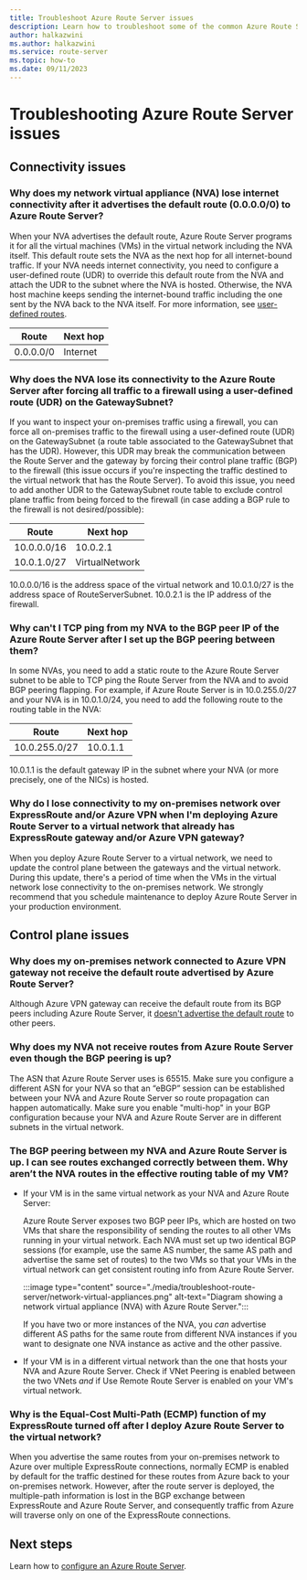 ```yaml
---
title: Troubleshoot Azure Route Server issues
description: Learn how to troubleshoot some of the common Azure Route Server issues.
author: halkazwini
ms.author: halkazwini
ms.service: route-server
ms.topic: how-to
ms.date: 09/11/2023
---
```


# Troubleshooting Azure Route Server issues

## Connectivity issues

### Why does my network virtual appliance (NVA) lose internet connectivity after it advertises the default route (0.0.0.0/0) to Azure Route Server?

When your NVA advertises the default route, Azure Route Server programs it for all the virtual machines (VMs) in the virtual network including the NVA itself. This default route sets the NVA as the next hop for all internet-bound traffic. If your NVA needs internet connectivity, you need to configure a user-defined route (UDR) to override this default route from the NVA and attach the UDR to the subnet where the NVA is hosted. Otherwise, the NVA host machine keeps sending the internet-bound traffic including the one sent by the NVA back to the NVA itself. For more information, see [user-defined routes](../virtual-network/virtual-networks-udr-overview.md#user-defined).

| Route | Next hop |
|-------|----------|
| 0.0.0.0/0 | Internet |

### Why does the NVA lose its connectivity to the Azure Route Server after forcing all traffic to a firewall using a user-defined route (UDR) on the GatewaySubnet?

If you want to inspect your on-premises traffic using a firewall, you can force all on-premises traffic to the firewall using a user-defined route (UDR) on the GatewaySubnet (a route table associated to the GatewaySubnet that has the UDR). However, this UDR may break the communication between the Route Server and the gateway by forcing their control plane traffic (BGP) to the firewall (this issue occurs if you're inspecting the traffic destined to the virtual network that has the Route Server). To avoid this issue, you need to add another UDR to the GatewaySubnet route table to exclude control plane traffic from being forced to the firewall (in case adding a BGP rule to the firewall is not desired/possible):

| Route | Next hop |
|-------|----------|
| 10.0.0.0/16 | 10.0.2.1 |
| 10.0.1.0/27 | VirtualNetwork |

10.0.0.0/16 is the address space of the virtual network and 10.0.1.0/27 is the address space of RouteServerSubnet. 10.0.2.1 is the IP address of the firewall.

### Why can't I TCP ping from my NVA to the BGP peer IP of the Azure Route Server after I set up the BGP peering between them?

In some NVAs, you need to add a static route to the Azure Route Server subnet to be able to TCP ping the Route Server from the NVA and to avoid BGP peering flapping. For example, if Azure Route Server is in 10.0.255.0/27 and your NVA is in 10.0.1.0/24, you need to add the following route to the routing table in the NVA:

| Route | Next hop |
|-------|----------|
| 10.0.255.0/27 | 10.0.1.1 |

10.0.1.1 is the default gateway IP in the subnet where your NVA (or more precisely, one of the NICs) is hosted.

### Why do I lose connectivity to my on-premises network over ExpressRoute and/or Azure VPN when I'm deploying Azure Route Server to a virtual network that already has ExpressRoute gateway and/or Azure VPN gateway?

When you deploy Azure Route Server to a virtual network, we need to update the control plane between the gateways and the virtual network. During this update, there's a period of time when the VMs in the virtual network lose connectivity to the on-premises network. We strongly recommend that you schedule maintenance to deploy Azure Route Server in your production environment.  

## Control plane issues

### Why does my on-premises network connected to Azure VPN gateway not receive the default route advertised by Azure Route Server?

Although Azure VPN gateway can receive the default route from its BGP peers including Azure Route Server, it [doesn't advertise the default route](../vpn-gateway/vpn-gateway-vpn-faq.md#what-address-prefixes-will-azure-vpn-gateways-advertise-to-me) to other peers. 

### Why does my NVA not receive routes from Azure Route Server even though the BGP peering is up?

The ASN that Azure Route Server uses is 65515. Make sure you configure a different ASN for your NVA so that an “eBGP” session can be established between your NVA and Azure Route Server so route propagation can happen automatically. Make sure you enable "multi-hop" in your BGP configuration because your NVA and Azure Route Server are in different subnets in the virtual network.

### The BGP peering between my NVA and Azure Route Server is up. I can see routes exchanged correctly between them. Why aren’t the NVA routes in the effective routing table of my VM? 

* If your VM is in the same virtual network as your NVA and Azure Route Server:

     Azure Route Server exposes two BGP peer IPs, which are hosted on two VMs that share the responsibility of sending the routes to all other VMs running in your virtual network. Each NVA must set up two identical BGP sessions (for example, use the same AS number, the same AS path and advertise the same set of routes) to the two VMs so that your VMs in the virtual network can get consistent routing info from Azure Route Server.

    :::image type="content" source="./media/troubleshoot-route-server/network-virtual-appliances.png" alt-text="Diagram showing a network virtual appliance (NVA) with Azure Route Server.":::

    If you have two or more instances of the NVA, you *can* advertise different AS paths for the same route from different NVA instances if you want to designate one NVA instance as active and the other passive.

* If your VM is in a different virtual network than the one that hosts your NVA and Azure Route Server. Check if VNet Peering is enabled between the two VNets *and* if Use Remote Route Server is enabled on your VM's virtual network.

### Why is the Equal-Cost Multi-Path (ECMP) function of my ExpressRoute turned off after I deploy Azure Route Server to the virtual network?

When you advertise the same routes from your on-premises network to Azure over multiple ExpressRoute connections, normally ECMP is enabled by default for the traffic destined for these routes from Azure back to your on-premises network. However, after the route server is deployed, the multiple-path information is lost in the BGP exchange between ExpressRoute and Azure Route Server, and consequently traffic from Azure will traverse only on one of the ExpressRoute connections.

## Next steps

Learn how to [configure an Azure Route Server](quickstart-configure-route-server-powershell.md).
